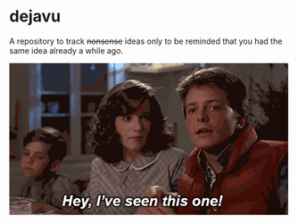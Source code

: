 # dejavu

A repository to track ~~nonsense~~ ideas only to be reminded that you had the same idea already a while ago.

![](b2tf.gif)
